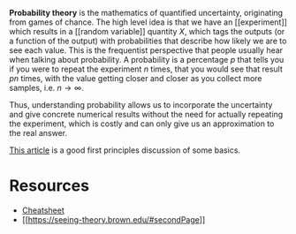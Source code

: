 **Probability theory** is the mathematics of quantified uncertainty, originating from games of chance. The high level idea is that we have an [[experiment]] which results in a [[random variable]] quantity $X$, which tags the outputs (or a function of the output) with probabilities that describe how likely we are to see each value. This is the frequentist perspective that people usually hear when talking about probability. A probability is a percentage $p$ that tells you if you were to repeat the experiment $n$ times, that you would see that result $pn$ times, with the value getting closer and closer as you collect more samples, i.e. $n \to \infty$.

Thus, understanding probability allows us to incorporate the uncertainty and give concrete numerical results without the need for actually repeating the experiment, which is costly and can only give us an approximation to the real answer.

[This article](https://stopa.io/post/243) is a good first principles discussion of some basics.

# Resources

* [Cheatsheet](http://www.wzchen.com/probability-cheatsheet)
* [[https://seeing-theory.brown.edu/#secondPage]]

